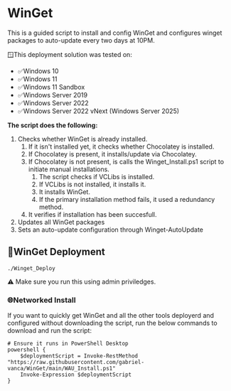 # WinGet

This is a guided script to install and config WinGet and configures winget packages to auto-update every two days at 10PM.

🪟This deployment solution was tested on:

* ✅Windows 10
* ✅Windows 11
* ✅Windows 11 Sandbox
* ✅Windows Server 2019
* ✅Windows Server 2022
* ✅Windows Server 2022 vNext (Windows Server 2025)

**The script does the following:**

1. Checks whether WinGet is already installed.
   1. If it isn't installed yet, it checks whether Chocolatey is installed.
   2. If Chocolatey is present, it installs/update via Chocolatey.
   3. If Chocolatey is not present, is calls the Winget_Install.ps1 script to initiate manual installations.
      1. The script checks if VCLibs is installed.
      2. If VCLibs is not installed, it installs it.
      3. It installs WinGet.
      4. If the primary installation method fails, it used a redundancy method.
   4. It verifies if installation has been succesfull.
2. Updates all WinGet packages
3. Sets an auto-update configuration through Winget-AutoUpdate

## 🚀WinGet Deployment

```
./Winget_Deploy
```

⚠️ Make sure you run this using admin priviledges.

### 🌐Networked Install

If you want to quickly get WinGet and all the other tools deployerd and configured without downloading the script, run the below commands to download and run the script:

```
# Ensure it runs in PowerShell Desktop
powershell {
    $deploymentScript = Invoke-RestMethod "https://raw.githubusercontent.com/gabriel-vanca/WinGet/main/WAU_Install.ps1"
    Invoke-Expression $deploymentScript
}

```
